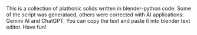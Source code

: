 This is a collection of plathonic solids written in blender-python code. Some of the script was generataed, others were corrected with AI applications: Gemini AI and ChatGPT.
You can copy the text and paste it into blender text editor.
Have fun!
